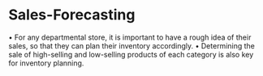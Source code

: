 # Sales-Forecasting
• For any departmental store, it is important to have a rough idea of their sales, so that they can plan their inventory accordingly. 
• Determining the sale of high-selling and low-selling products of each category is also key for inventory planning.
